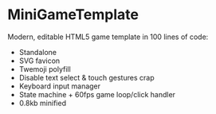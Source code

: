 ﻿# MiniGameTemplate

Modern, editable HTML5 game template in 100 lines of code:

- Standalone
- SVG favicon
- Twemoji polyfill
- Disable text select & touch gestures crap
- Keyboard input manager
- State machine + 60fps game loop/click handler 
- 0.8kb minified